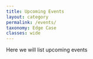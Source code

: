 ```yaml
---
title: Upcoming Events
layout: category
permalink: /events/
taxonomy: Edge Case
classes: wide
---
```


Here we will list upcoming events
